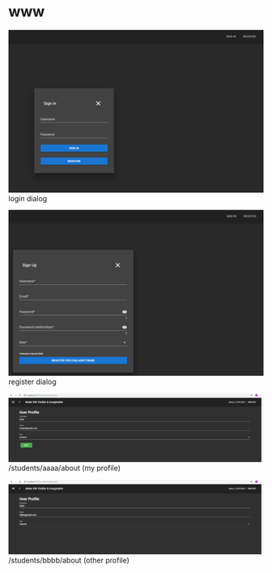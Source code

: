 # www

![loginDialog](./login.PNG)
login dialog

![registerDialog](./register.PNG)
register dialog

![profile1](./profile1.PNG)
/students/aaaa/about (my profile)

![profile2](./profile2.PNG)
/students/bbbb/about (other profile)
